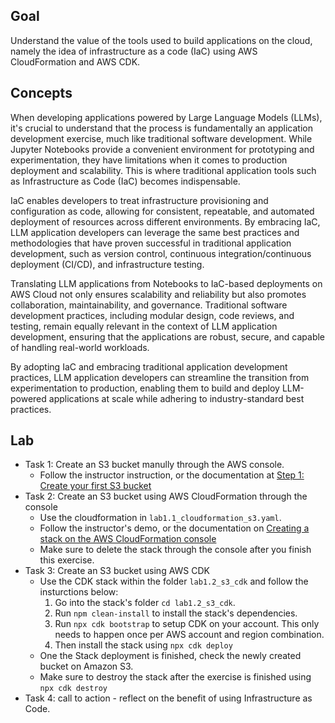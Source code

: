 ## Goal

Understand the value of the tools used to build applications on the cloud,
namely the idea of infrastructure as a code (IaC) using AWS CloudFormation
and AWS CDK.

## Concepts

When developing applications powered by Large Language Models (LLMs),
it's crucial to understand that the process is fundamentally an application development exercise,
much like traditional software development.
While Jupyter Notebooks provide a convenient environment for prototyping and experimentation,
they have limitations when it comes to production deployment and scalability.
This is where traditional application tools such as Infrastructure as Code (IaC) becomes indispensable.

IaC enables developers to treat infrastructure provisioning and configuration as code, allowing for consistent, repeatable,
and automated deployment of resources across different environments.
By embracing IaC, LLM application developers can leverage the same best practices and methodologies that have proven successful in traditional application development,
such as version control, continuous integration/continuous deployment (CI/CD), and infrastructure testing.

Translating LLM applications from Notebooks to IaC-based deployments on AWS Cloud not only ensures scalability and reliability but also promotes collaboration, maintainability, and governance.
Traditional software development practices, including modular design, code reviews, and testing, remain equally relevant in the context of LLM application development, ensuring that the applications are robust, secure, and capable of handling real-world workloads.

By adopting IaC and embracing traditional application development practices,
LLM application developers can streamline the transition from experimentation to production,
enabling them to build and deploy LLM-powered applications at scale while adhering to industry-standard best practices.

## Lab

* Task 1: Create an S3 bucket manully through the AWS console.
    * Follow the instructor instruction, or the documentation at [Step 1: Create your first S3 bucket](https://docs.aws.amazon.com/AmazonS3/latest/userguide/creating-bucket.html)
* Task 2: Create an S3 bucket using AWS CloudFormation through the console
    * Use the cloudformation in `lab1.1_cloudformation_s3.yaml`.
    * Follow the instructor's demo, or the documentation on [Creating a stack on the AWS CloudFormation console](https://docs.aws.amazon.com/AWSCloudFormation/latest/UserGuide/cfn-console-create-stack.html)
    * Make sure to delete the stack through the console after you finish this exercise.
* Task 3: Create an S3 bucket using AWS CDK
    * Use the CDK stack within the folder `lab1.2_s3_cdk` and follow the insturctions below:
        1. Go into the stack's folder `cd lab1.2_s3_cdk`.
        2. Run `npm clean-install` to install the stack's dependencies.
        3. Run `npx cdk bootstrap` to setup CDK on your account. This only needs to happen once per AWS account and region combination.
        4. Then install the stack using `npx cdk deploy`
    * One the Stack deployment is finished, check the newly created bucket on Amazon S3.
    * Make sure to destroy the stack after the exercise is finished using `npx cdk destroy`
* Task 4: call to action - reflect on the benefit of using Infrastructure as Code.
